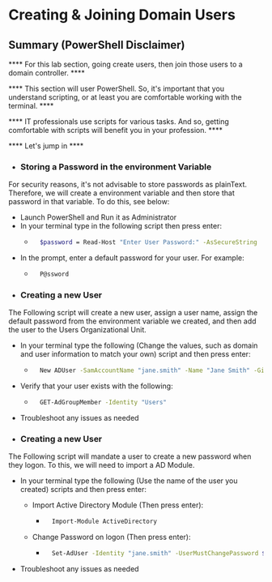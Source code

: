 # Creating & Joining Domain Users

## Summary (PowerShell Disclaimer)

**** For this lab section, going create users, then join those users to a domain controller. ****

**** This section will user PowerShell. So, it's important that you understand scripting, or at least you are comfortable working with the terminal. ****

**** IT professionals use scripts for various tasks. And so, getting comfortable with scripts will benefit you in your profession. ****

**** Let's jump in ****



* ### Storing a Password in the environment Variable
For security reasons, it's not advisable to store passwords as plainText.
Therefore, we will create a environment variable and then store that password in that variable. To do this, see below:

- Launch PowerShell and Run it as Administrator
- In your terminal type in the following script then press enter:
    - ```bash
        $password = Read-Host "Enter User Password:" -AsSecureString
- In the prompt, enter a default password for your user. For example:
    - ```bash
        P@ssword


* ### Creating a new User
The Following script will create a new user, assign a user name, assign the default password from the environment variable we created, and then add the user to the Users Organizational Unit.

- In your terminal type the following (Change the values, such as domain and user information to match your own) script and then press enter:
    - ```bash
        New ADUser -SamAccountName "jane.smith" -Name "Jane Smith" -GivenName "Jane" -Surname "Smith" -UserPrincipalName "jane.smith@sparksdc.com" -Password $password -Path "OU=Users,DC=sparksdc,DC=com"
- Verify that your user exists with the following:
    - ```bash
        GET-AdGroupMember -Identity "Users"
- Troubleshoot any issues as needed

* ### Creating a new User
The Following script will mandate a user to create a new password when they logon. To this, we will need to import a AD Module. 

- In your terminal type the following (Use the name of the user you created) scripts and then press enter:

    - Import Active Directory Module (Then press enter):
        - ```bash
            Import-Module ActiveDirectory


    - Change Password on logon (Then press enter):
        - ```bash
            Set-AdUser -Identity "jane.smith" -UserMustChangePassword $true

- Troubleshoot any issues as needed